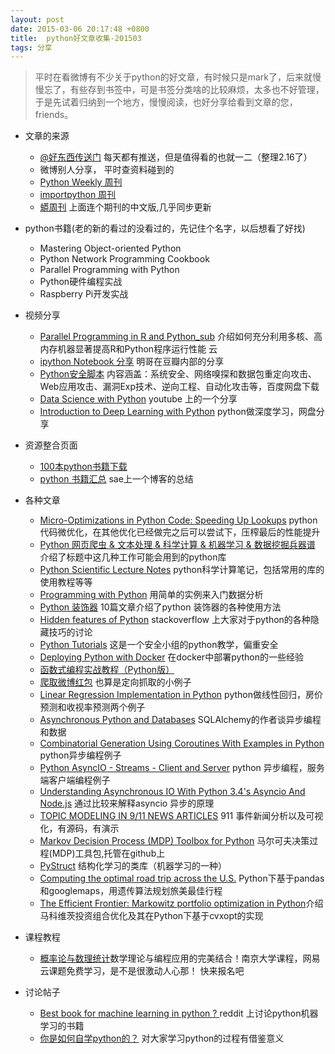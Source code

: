 ```yaml
---
layout: post
date: 2015-03-06 20:17:48 +0800
title:  python好文章收集-201503
tags: 分享
---
```


>平时在看微博有不少关于python的好文章，有时候只是mark了，后来就慢慢忘了，有些存到书签中，可是书签分类啥的比较麻烦，太多也不好管理，于是先试着归纳到一个地方，慢慢阅读，也好分享给看到文章的您，friends。

* 文章的来源
    - [@好东西传送门](http://www.weibo.com/haoawesome) 每天都有推送，但是值得看的也就一二（整理2.16了）
    - 微博别人分享， 平时查资料碰到的
    - [Python Weekly 周刊](http://www.pythonweekly.com/)
    - [importpython 周刊](http://importpython.com/newsletter/)
    - [蟒周刊](http://weekly.pychina.org/) 上面连个期刊的中文版,几乎同步更新

* python书籍(老的新的看过的没看过的，先记住个名字，以后想看了好找)
    - Mastering Object-oriented Python
    - Python Network Programming Cookbook
    - Parallel Programming with Python
    - Python硬件编程实战
    - Raspberry Pi开发实战

* 视频分享
    - [Parallel Programming in R and Python_sub](http://pan.baidu.com/s/1ntj1dQ5) 介绍如何充分利用多核、高内存机器显著提高R和Python程序运行性能 云
    - [ipython Notebook 分享](http://www.dongwm.com/archives/ji-jiang-zai-bpugfen-xiang/) 明哥在豆瓣内部的分享
    - [Python安全脚本](http://pan.baidu.com/s/1hqy403i) 内容涵盖：系统安全、网络嗅探和数据包重定向攻击、Web应用攻击、漏洞Exp技术、逆向工程、自动化攻击等，百度网盘下载
    - [Data Science with Python](https://www.youtube.com/playlist?list=PLVwJeG_Q73i6GPbE8A9VNaAEgzIu_cD__) youtube 上的一个分享
    - [Introduction to Deep Learning with Python](http://pan.baidu.com/s/1dcpYI) python做深度学习，网盘分享

* 资源整合页面
    - [100本python书籍下载](http://www.pythontip.com/study/share_yunpan?page=1)
    - [python 书籍汇总](http://automationtesting.sinaapp.com/blog/python_books) sae上一个博客的总结

* 各种文章
    - [Micro-Optimizations in Python Code: Speeding Up Lookups](http://jamesls.com/micro-optimizations-in-python-code-speeding-up-lookups.html) python代码微优化，在其他优化已经做完之后可以尝试下，压榨最后的性能提升
    - [Python 网页爬虫 & 文本处理 & 科学计算 & 机器学习 & 数据挖掘兵器谱](http://mp.weixin.qq.com/s?__biz=MjM5ODkzMzMwMQ==&mid=202985544&idx=1&sn=9b621112a183911ec1e29c41048f2e48&3rd=MzA3MDU4NTYzMw==&scene=6#rd) 介绍了标题中这几种工作可能会用到的python库
    - [Python Scientific Lecture Notes](http://scipy-lectures.github.io/index.html) python科学计算笔记，包括常用的库的使用教程等等
    - [Programming with Python](http://www.software-carpentry.org/v5/novice/python/index.html) 用简单的实例来入门数据分析
    - [Python 装饰器](https://github.com/GrahamDumpleton/wrapt/tree/master/blog) 10篇文章介绍了python 装饰器的各种使用方法
    - [Hidden features of Python](http://stackoverflow.com/questions/101268/hidden-features-of-python/1024693) stackoverflow 上大家对于python的各种隐藏技巧的讨论
    - [Python Tutorials](http://www.primalsecurity.net/tutorials/python-tutorials/) 这是一个安全小组的python教学，偏重安全
    - [Deploying Python with Docker](https://medium.com/@rlbaker/deploying-python-with-docker-15a472cf12a5) 在docker中部署python的一些经验
    - [函数式编程实战教程（Python版）](http://python.jobbole.com/81075/)
    - [爬取微博红包](http://www.freebuf.com/articles/web/59071.html) 也算是定向抓取的小例子
    - [Linear Regression Implementation in Python](http://dataconomy.com/linear-regression-implementation-in-python) python做线性回归，房价预测和收视率预测两个例子
    - [Asynchronous Python and Databases](http://techspot.zzzeek.org/2015/02/15/asynchronous-python-and-databases/) SQLAlchemy的作者谈异步编程和数据
    - [Combinatorial Generation Using Coroutines With Examples in Python](http://sahandsaba.com/combinatorial-generation-using-coroutines-in-python.html) python异步编程例子
    - [Python AsyncIO - Streams - Client and Server](http://davebehnke.com/python-asyncio-streams-client-server.html) python 异步编程，服务端客户端编程例子
    - [Understanding Asynchronous IO With Python 3.4's Asyncio And Node.js](http://sahandsaba.com/understanding-asyncio-node-js-python-3-4.html) 通过比较来解释asyncio 异步的原理
    - [TOPIC MODELING IN 9/11 NEWS ARTICLES](http://blog.dominodatalab.com/topic-modeling-in-sept-11-news-articles/) 911 事件新闻分析以及可视化，有源码，有演示
    - [Markov Decision Process (MDP) Toolbox for Python](https://github.com/sawcordwell/pymdptoolbox) 马尔可夫决策过程(MDP)工具包,托管在github上
    - [PyStruct](https://pystruct.github.io/)  结构化学习的类库（机器学习的一种）
    - [Computing the optimal road trip across the U.S.](http://nbviewer.ipython.org/github/rhiever/Data-Analysis-and-Machine-Learning-Projects/blob/master/optimal-road-trip/Computing%20the%20optimal%20road%20trip%20across%20the%20U.S..ipynb) Python下基于pandas和googlemaps，用遗传算法规划旅美最佳行程
    - [The Efficient Frontier: Markowitz portfolio optimization in Python](http://blog.quantopian.com/markowitz-portfolio-optimization-2/)介绍马科维茨投资组合优化及其在Python下基于cvxopt的实现

* 课程教程
    - [概率论与数理统计](http://mooc.study.163.com/course/NJU-1000031001#/info)数学理论与编程应用的完美结合！南京大学课程，网易云课题免费学习，是不是很激动人心那！ 快来报名吧

* 讨论帖子
    - [Best book for machine learning in python ? ](http://www.reddit.com/r/MachineLearning/comments/2xptdg/best_book_for_machine_learning_in_python/) reddit 上讨论python机器学习的书籍
    - [你是如何自学python的？](http://www.zhihu.com/question/20702054/answer/15908321) 对大家学习python的过程有借鉴意义


